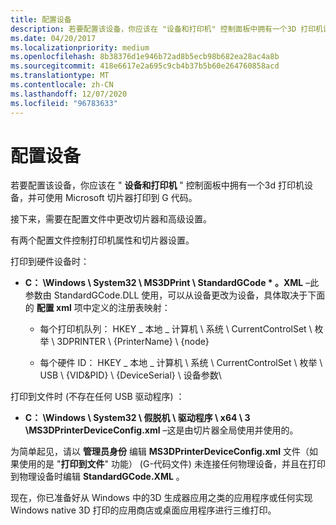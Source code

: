 ```yaml
---
title: 配置设备
description: 若要配置该设备，你应该在 "设备和打印机" 控制面板中拥有一个3D 打印机设备，并可使用 Microsoft 切片器打印到 G 代码。
ms.date: 04/20/2017
ms.localizationpriority: medium
ms.openlocfilehash: 8b38376d1e946b72ad8b5ecb98b682ea28ac4a8b
ms.sourcegitcommit: 418e6617e2a695c9cb4b37b5b60e264760858acd
ms.translationtype: MT
ms.contentlocale: zh-CN
ms.lasthandoff: 12/07/2020
ms.locfileid: "96783633"
---
```

# <a name="configuring-the-device"></a>配置设备


若要配置该设备，你应该在 " **设备和打印机** " 控制面板中拥有一个3d 打印机设备，并可使用 Microsoft 切片器打印到 G 代码。

接下来，需要在配置文件中更改切片器和高级设置。

有两个配置文件控制打印机属性和切片器设置。

打印到硬件设备时： 

- **C： \\Windows \\ System32 \\ MS3DPrint \\ StandardGCode \* 。XML** –此参数由 StandardGCode.DLL 使用，可以从设备更改为设备，具体取决于下面的 **配置 xml** 项中定义的注册表映射：

    - 每个打印机队列： HKEY \_ 本地 \_ 计算机 \\ 系统 \\ CurrentControlSet \\ 枚举 \\ 3DPRINTER \\ {PrinterName} \\ {node}

    - 每个硬件 ID： HKEY \_ 本地 \_ 计算机 \\ 系统 \\ CurrentControlSet \\ 枚举 \\ USB \\ {VID&PID} \\ {DeviceSerial} \\ 设备参数\\

打印到文件时 (不存在任何 USB 驱动程序) ：

- **C： \\Windows \\ System32 \\ 假脱机 \\ 驱动程序 \\ x64 \\ 3 \\MS3DPrinterDeviceConfig.xml** –这是由切片器全局使用并使用的。

为简单起见，请以 **管理员身份** 编辑 **MS3DPrinterDeviceConfig.xml** 文件（如果使用的是 "**打印到文件**" 功能） (G-代码文件) 未连接任何物理设备，并且在打印到物理设备时编辑 **StandardGCode.XML** 。

现在，你已准备好从 Windows 中的3D 生成器应用之类的应用程序或任何实现 Windows native 3D 打印的应用商店或桌面应用程序进行三维打印。

 

 




